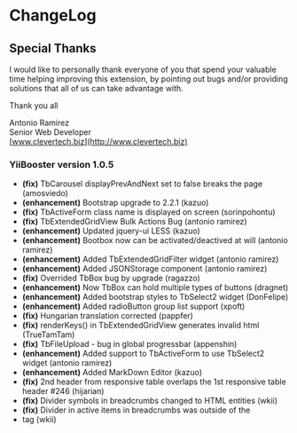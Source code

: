 # ChangeLog
## Special Thanks
I would like to personally thank everyone of you that spend your valuable time helping improving this extension, by pointing out bugs and/or providing solutions that all of us can take advantage with. 

Thank you all

Antonio Ramirez  
Senior Web Developer  
[www.clevertech.biz](http://www.clevertech.biz)

### YiiBooster version 1.0.5 

- **(fix)** TbCarousel displayPrevAndNext set to false breaks the page (amosviedo)
- **(enhancement)** Bootstrap upgrade to 2.2.1 (kazuo)
- **(fix)** TbActiveForm class name is displayed on screen (sorinpohontu)
- **(fix)** TbExtendedGridView Bulk Actions Bug (antonio ramirez)
- **(enhancement)** Updated jquery-ui LESS (kazuo)
- **(enhancement)** Bootbox now can be activated/deactived at will (antonio ramirez) 
- **(enhancement)** Added TbExtendedGridFilter widget (antonio ramirez)
- **(enhancement)** Added JSONStorage component (antonio ramirez)
- **(fix)** Overrided TbBox bug by upgrade (ragazzo)
- **(enhancement)** Now TbBox can hold multiple types of buttons (dragnet)
- **(enhancement)** Added bootstrap styles to TbSelect2 widget (DonFelipe)
- **(enhancement)** Added radioButton group list support (xpoft)
- **(fix)** Hungarian translation corrected (pappfer)
- **(fix)** renderKeys() in TbExtendedGridView generates invalid html (TrueTamTam)
- **(fix)** TbFileUpload - bug in global progressbar (appenshin)
- **(enhancement)** Added support to TbActiveForm to use TbSelect2 widget (antonio ramirez)
- **(enhancement)** Added MarkDown Editor (kazuo)
- **(fix)** 2nd header from responsive table overlaps the 1st responsive table header #246 (hijarian)
- **(fix)** Divider symbols in breadcrumbs changed to HTML entities (wkii)
- **(fix)** Divider in active items in breadcrumbs was outside of the <li> tag (wkii)
